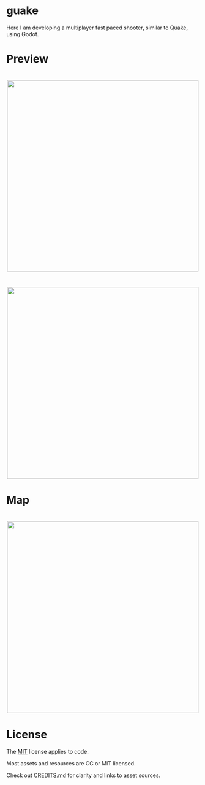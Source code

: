 # guake
Here I am developing a multiplayer fast paced shooter, similar to Quake, using Godot.

# Preview
<p align="center"> 
<h1 align="center"><img src="https://github.com/ash4rk/guake/assets/30512240/c3d46c50-eb80-49ab-a0d6-f29a07c62c49" height="500"/></h1>
<h1 align="center"><img src="https://github.com/ash4rk/guake/assets/30512240/89b96978-99a8-43ba-8336-3b4eac91a1be" height="500"/></h1>
<p align="center">

# Map
<h1 align="center">
<img src="https://github.com/ash4rk/guake/assets/30512240/b1ee5f05-6dfd-4f79-9cb7-1d15362497d1" height="500"/></h1>
<p align="center"> 

  
# License
The [MIT](https://github.com/ash4rk/guake/blob/main/LICENSE) license applies to code.

Most assets and resources are CC or MIT licensed.

Check out [CREDITS.md](https://github.com/ash4rk/guake/blob/main/CREDITS.md) for clarity and links to asset sources.

